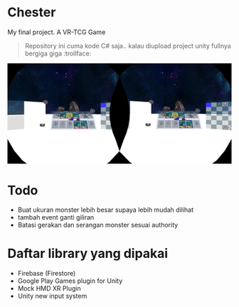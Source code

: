 # Chester
My final project. A VR-TCG Game

> Repository ini cuma kode C# saja.. kalau diupload project unity fullnya bergiga giga :trollface:

![Tampilan aplikasi saat duel](https://github.com/Bobby-Anggunawan/Chester/blob/master/ReadmeAssets/60e09e5e-97af-4508-a6b3-355006e1f81b.jpg?raw=true)

# Todo
- Buat ukuran monster lebih besar supaya lebih mudah dilihat
- tambah event ganti giliran
- Batasi gerakan dan serangan monster sesuai authority


# Daftar library yang dipakai
- Firebase (Firestore)
- Google Play Games plugin for Unity
- Mock HMD XR Plugin
- Unity new input system